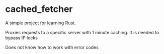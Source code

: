 # cached_fetcher

A simple project for learning Rust.

Proxies requests to a specific server with 1 minute caching. It is needed to bypass IP locks

Does not know how to work with error codes
